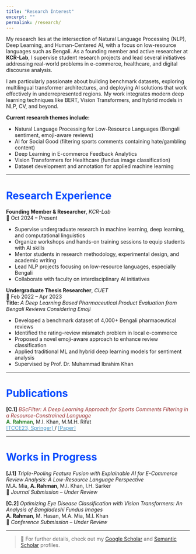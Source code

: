 ```yaml
---
title: "Research Interest"
excerpt: ""
permalink: /research/
---
```


My research lies at the intersection of Natural Language Processing (NLP), Deep Learning, and Human-Centered AI, with a focus on low-resource languages such as Bengali. As a founding member and active researcher at **KCR-Lab**, I supervise student research projects and lead several initiatives addressing real-world problems in e-commerce, healthcare, and digital discourse analysis.

I am particularly passionate about building benchmark datasets, exploring multilingual transformer architectures, and deploying AI solutions that work effectively in underrepresented regions. My work integrates modern deep learning techniques like BERT, Vision Transformers, and hybrid models in NLP, CV, and beyond.

**Current research themes include:**

* Natural Language Processing for Low-Resource Languages (Bengali sentiment, emoji-aware reviews)
* AI for Social Good (filtering sports comments containing hate/gambling content)
* Deep Learning in E-commerce Feedback Analytics
* Vision Transformers for Healthcare (fundus image classification)
* Dataset development and annotation for applied machine learning

---

# <font color="#0049FF">Research Experience</font>

**Founding Member & Researcher**, *KCR-Lab*  
📍 Oct 2024 – Present  
- Supervise undergraduate research in machine learning, deep learning, and computational linguistics  
- Organize workshops and hands-on training sessions to equip students with AI skills  
- Mentor students in research methodology, experimental design, and academic writing  
- Lead NLP projects focusing on low-resource languages, especially Bengali  
- Collaborate with faculty on interdisciplinary AI initiatives

**Undergraduate Thesis Researcher**, *CUET*  
📍 Feb 2022 – Apr 2023  
**Title:** *A Deep Learning Based Pharmaceutical Product Evaluation from Bengali Reviews Considering Emoji*  
- Developed a benchmark dataset of 4,000+ Bengali pharmaceutical reviews  
- Identified the rating–review mismatch problem in local e-commerce  
- Proposed a novel emoji-aware approach to enhance review classification  
- Applied traditional ML and hybrid deep learning models for sentiment analysis  
- Supervised by Prof. Dr. Muhammad Ibrahim Khan

---

# <font color="#0049FF">Publications</font>

**[C.1]** <font color="#993333">*BScFilter: A Deep Learning Approach for Sports Comments Filtering in a Resource-Constrained Language*</font>   
 <b><font color="#2d862d">A. Rahman</font></b>, M.I. Khan, M.M.H. Rifat   
 [<font color="#4796C9">  [TCCE23, Springer] </font>](https://www.psit.ac.in/op/tcce23) / [<font color="#4796C9">[Paper] </font>](https://link.springer.com/chapter/10.1007/978-981-97-1923-5_3)



---

# <font color="#0049FF">Works in Progress</font>

**[J.1]** *Triple-Pooling Feature Fusion with Explainable AI for E-Commerce Review Analysis: A Low-Resource Language Perspective*  
M.A. Mia, **A. Rahman**, M.I. Khan, I.H. Sarker  
📝 *Journal Submission – Under Review*  

**[C.2]** *Optimizing Eye Disease Classification with Vision Transformers: An Analysis of Bangladeshi Fundus Images*  
**A. Rahman**, M. Hasan, M.A. Mia, M.I. Khan  
📝 *Conference Submission – Under Review*

---

> 📌 For further details, check out my [Google Scholar](https://scholar.google.com/) and [Semantic Scholar](https://www.semanticscholar.org/) profiles.

